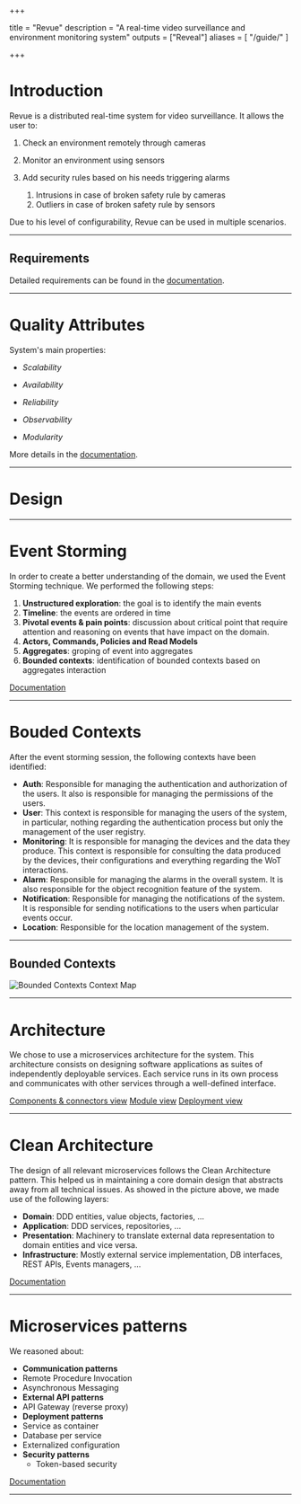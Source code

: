 
+++

title = "Revue"
description = "A real-time video surveillance and environment monitoring system"
outputs = ["Reveal"]
aliases = [
    "/guide/"
]

+++

# Introduction

Revue is a distributed real-time system for video surveillance. It allows the user to:

1. Check an environment remotely through cameras

2. Monitor an environment using sensors

3. Add security rules based on his needs triggering alarms
   1. Intrusions in case of broken safety rule by cameras
   2. Outliers in case of broken safety rule by sensors


Due to his level of configurability, Revue can be used in multiple scenarios.

---

## Requirements

Detailed requirements can be found in the [documentation](https://revue-org.github.io/revue/docs/report/analysis/business-requirements).

---

# Quality Attributes

System's main properties: 

- *Scalability*

- *Availability*

- *Reliability*

- *Observability*

- *Modularity*


More details in the [documentation](https://revue-org.github.io/revue/docs/report/analysis/quality-attributes).

---

# Design

---

# Event Storming

In order to create a better understanding of the domain, we used the Event Storming technique. We performed the following steps:

1. **Unstructured exploration**: the goal is to identify the main events
2. **Timeline**: the events are ordered in time
3. **Pivotal events & pain points**: discussion about critical point that require attention and reasoning on events that have impact on the domain.
4. **Actors, Commands, Policies and Read Models**
5. **Aggregates**: groping of event into aggregates
6. **Bounded contexts**: identification of bounded contexts based on aggregates interaction

[Documentation](https://revue-org.github.io/revue/docs/report/design/event-storming)

---

# Bouded Contexts

After the event storming session, the following contexts have been identified:

* **Auth**: Responsible for managing the authentication and authorization of the users. It also is responsible for managing the permissions of the users.
* **User**: This context is responsible for managing the users of the system, in particular, nothing regarding the authentication process but only the management of the user registry.
* **Monitoring**: It is responsible for managing the devices and the data they produce. This context is responsible for consulting the data produced by the devices, their configurations and everything regarding the WoT interactions.
* **Alarm**: Responsible for managing the alarms in the overall system. It is also responsible for the object recognition feature of the system.
* **Notification**: Responsible for managing the notifications of the system. It is responsible for sending notifications to the users when particular events occur.
* **Location**: Responsible for the location management of the system.

---

## Bounded Contexts

![Bounded Contexts](https://revue-org.github.io/revue/assets/images/ContextMap-7e49c19a18bd072c726a8ec3ffe73d6e.png)
Context Map

---

# Architecture

We chose to use a microservices architecture for the system. This architecture consists on designing software applications as suites of independently deployable services. Each service runs in its own process and communicates with other services through a well-defined interface. 

[Components & connectors view](https://revue-org.github.io/revue/docs/report/design/architecture/documentation#components--connectors)
[Module view](https://revue-org.github.io/revue/docs/report/design/architecture/documentation#module-view)
[Deployment view](https://revue-org.github.io/revue/docs/report/design/architecture/documentation#deployment-view)

---

# Clean Architecture

The design of all relevant microservices follows the Clean Architecture pattern. This helped us in maintaining a core domain design that abstracts away from all technical issues. As showed in the picture above, we made use of the following layers:

* **Domain**: DDD entities, value objects, factories, ...
* **Application**: DDD services, repositories, ...
* **Presentation**: Machinery to translate external data representation to domain entities and vice versa.
* **Infrastructure**: Mostly external service implementation, DB interfaces, REST APIs, Events managers, ...

[Documentation](https://revue-org.github.io/revue/docs/report/design/architecture/microservices#clean-architecture)

---

# Microservices patterns

We reasoned about:

* **Communication patterns**
 * Remote Procedure Invocation
 * Asynchronous Messaging
* **External API patterns**
 * API Gateway (reverse proxy)
* **Deployment patterns**
 * Service as container
 * Database per service
 * Externalized configuration
* **Security patterns**
  * Token-based security

[Documentation](https://revue-org.github.io/revue/docs/report/design/architecture/patterns)

---